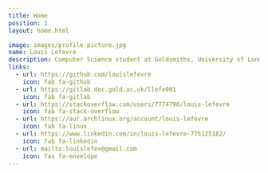 ```yaml
---
title: Home
position: 1
layout: home.html

image: images/profile-picture.jpg
name: Louis Lefevre
description: Computer Science student at Goldsmiths, University of London
links:
  - url: https://github.com/louislefevre
    icon: fab fa-github
  - url: https://gitlab.doc.gold.ac.uk/llefe001
    icon: fab fa-gitlab
  - url: https://stackoverflow.com/users/7774790/louis-lefevre
    icon: fab fa-stack-overflow
  - url: https://aur.archlinux.org/account/louis-lefevre
    icon: fab fa-linux
  - url: https://www.linkedin.com/in/louis-lefevre-775125182/
    icon: fab fa-linkedin
  - url: mailto:louislefev@gmail.com
    icon: fas fa-envelope
---
```

